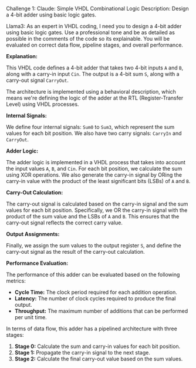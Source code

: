 Challenge 1: 
Claude:
Simple VHDL Combinational Logic
Description: Design a 4-bit adder using basic logic gates.

Llama3: As an expert in VHDL coding, I need you to design a 4-bit adder using basic logic gates. Use a professional tone and be as detailed as possible in the comments of the code so its explainable. You will be evaluated on correct data flow, pipeline stages, and overall performance.

**Explanation:**

This VHDL code defines a 4-bit adder that takes two 4-bit inputs `A` and `B`, along with a carry-in input `Cin`. The output is a 
4-bit sum `S`, along with a carry-out signal `CarryOut`.

The architecture is implemented using a behavioral description, which means we're defining the logic of the adder at the RTL 
(Register-Transfer Level) using VHDL processes.

**Internal Signals:**

We define four internal signals: `Sum0` to `Sum3`, which represent the sum values for each bit position. We also have two carry 
signals: `CarryIn` and `CarryOut`.

**Adder Logic:**

The adder logic is implemented in a VHDL process that takes into account the input values `A`, `B`, and `Cin`. For each bit 
position, we calculate the sum using XOR operations. We also generate the carry-in signal by ORing the carry-in value with the 
product of the least significant bits (LSBs) of `A` and `B`.

**Carry-Out Calculation:**

The carry-out signal is calculated based on the carry-in signal and the sum values for each bit position. Specifically, we OR the
carry-in signal with the product of the sum value and the LSBs of `A` and `B`. This ensures that the carry-out signal reflects 
the correct carry value.

**Output Assignments:**

Finally, we assign the sum values to the output register `S`, and define the carry-out signal as the result of the carry-out 
calculation.

**Performance Evaluation:**

The performance of this adder can be evaluated based on the following metrics:

* **Cycle Time:** The clock period required for each addition operation.
* **Latency:** The number of clock cycles required to produce the final output.
* **Throughput:** The maximum number of additions that can be performed per unit time.

In terms of data flow, this adder has a pipelined architecture with three stages:

1. **Stage 0:** Calculate the sum and carry-in values for each bit position.
2. **Stage 1:** Propagate the carry-in signal to the next stage.
3. **Stage 2:** Calculate the final carry-out value based on the sum values.

